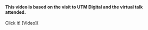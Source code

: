 <h4> This video is based on the visit to UTM Digital and the virtual talk attended. <b> </b></h4>
Click it! [Video](
